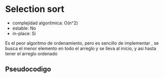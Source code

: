 # Selection sort

- complejidad algoritmica: O(n^2)
- estable: No
- in-place: Si

Es el peor algoritmo de ordenamiento, pero es sencillo de implementar
, se busca el menor elemento en todo el arreglo y se lleva al inicio,
y asi hasta tener el arreglo ordenado

## Pseudocodigo
